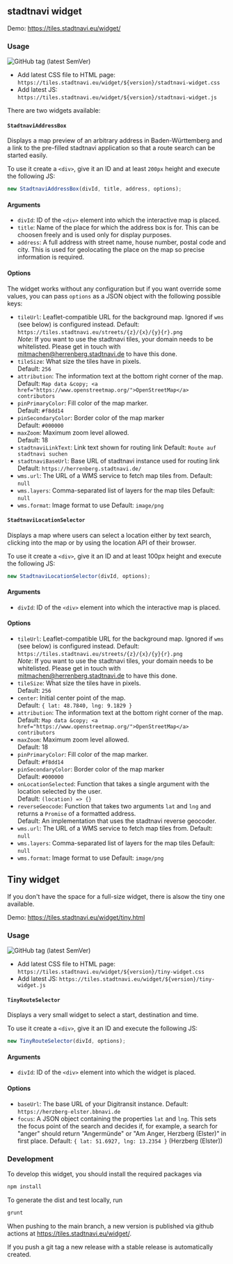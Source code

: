 ## stadtnavi widget

Demo: https://tiles.stadtnavi.eu/widget/

### Usage

![GitHub tag (latest SemVer)](https://img.shields.io/github/v/tag/stadtnavi/stadtnavi-widget?label=latest%20version)

- Add latest CSS file to HTML page: `https://tiles.stadtnavi.eu/widget/${version}/stadtnavi-widget.css`
- Add latest JS: `https://tiles.stadtnavi.eu/widget/${version}/stadtnavi-widget.js`

There are two widgets available:

#### `StadtnaviAddressBox`

Displays a map preview of an arbitrary address in Baden-Württemberg and a link
to the pre-filled stadtnavi application so that a route search can be started easily.

To use it create a `<div>`, give it an ID and at least `200px` height and execute the following JS:
```js
new StadtnaviAddressBox(divId, title, address, options);
```

#### Arguments

- `divId`: ID of the `<div>` element into which the interactive map is placed.
- `title`: Name of the place for which the address box is for. This can be choosen freely and is used only for display purposes.
- `address`: A full address with street name, house number, postal code and city. This is used for geolocating the place on the map so precise information is required.

#### Options

The widget works without any configuration but if you want override some values, you 
can pass `options` as a JSON object with the following possible keys:

- `tileUrl`: Leaflet-compatible URL for the background map. Ignored if `wms` (see below) is configured instead.
  Default: `https://tiles.stadtnavi.eu/streets/{z}/{x}/{y}{r}.png`  
  *Note*: If you want to use the stadtnavi tiles, your domain needs to be whitelisted. Please get in touch with
  mitmachen@herrenberg.stadtnavi.de to have this done.
- `tileSize`: What size the tiles have in pixels.  
  Default: `256`
- `attribution`: The information text at the bottom right corner of the map.  
  Default: `Map data &copy; <a href="https://www.openstreetmap.org/">OpenStreetMap</a> contributors`
- `pinPrimaryColor`: Fill color of the map marker.  
  Default: `#f8dd14`
- `pinSecondaryColor`: Border color of the map marker  
  Default: `#000000`
- `maxZoom`: Maximum zoom level allowed.  
  Default: 18
- `stadtnaviLinkText`: Link text shown for routing link
  Default: `Route auf stadtnavi suchen`
- `stadtnaviBaseUrl`: Base URL of stadtnavi instance used for routing link
  Default: `https://herrenberg.stadtnavi.de/`
- `wms.url`: The URL of a WMS service to fetch map tiles from.
  Default: `null`
- `wms.layers`: Comma-separated list of layers for the map tiles
  Default: `null`
- `wms.format`: Image format to use
  Default: `image/png`

#### `StadtnaviLocationSelector`

Displays a map where users can select a location either by text search, clicking 
into the map or by using the location API of their browser.

To use it create a `<div>`, give it an ID and at least 100px height and execute the following JS:
```js
new StadtnaviLocationSelector(divId, options);
```
#### Arguments

- `divId`: ID of the `<div>` element into which the interactive map is placed.

#### Options

- `tileUrl`: Leaflet-compatible URL for the background map. Ignored if `wms` (see below) is configured instead.
  Default: `https://tiles.stadtnavi.eu/streets/{z}/{x}/{y}{r}.png`  
  *Note*: If you want to use the stadtnavi tiles, your domain needs to be whitelisted. Please get in touch with
  mitmachen@herrenberg.stadtnavi.de to have this done.
- `tileSize`: What size the tiles have in pixels.  
  Default: `256`
- `center`: Initial center point of the map.  
  Default: `{ lat: 48.7840, lng: 9.1829 }`
- `attribution`: The information text at the bottom right corner of the map.  
  Default: `Map data &copy; <a href="https://www.openstreetmap.org/">OpenStreetMap</a> contributors`
- `maxZoom`: Maximum zoom level allowed.  
  Default: 18
- `pinPrimaryColor`: Fill color of the map marker.  
  Default: `#f8dd14`
- `pinSecondaryColor`: Border color of the map marker  
  Default: `#000000`
- `onLocationSelected`: Function that takes a single argument with the location selected by the user.  
  Default: `(location) => {}`
- `reverseGeocode`: Function that takes two arguments `lat` and `lng` and returns a `Promise` of a formatted address.  
  Default: An implementation that uses the stadtnavi reverse geocoder.
- `wms.url`: The URL of a WMS service to fetch map tiles from.
  Default: `null`
- `wms.layers`: Comma-separated list of layers for the map tiles
  Default: `null`
- `wms.format`: Image format to use
  Default: `image/png`


## Tiny widget

If you don't have the space for a full-size widget, there is alsow the tiny one available.

Demo: https://tiles.stadtnavi.eu/widget/tiny.html

### Usage

![GitHub tag (latest SemVer)](https://img.shields.io/github/v/tag/stadtnavi/stadtnavi-widget?label=latest%20version)

- Add latest CSS file to HTML page: `https://tiles.stadtnavi.eu/widget/${version}/tiny-widget.css`
- Add latest JS: `https://tiles.stadtnavi.eu/widget/${version}/tiny-widget.js`

#### `TinyRouteSelector`

Displays a very small widget to select a start, destination and time.

To use it create a `<div>`, give it an ID and execute the following JS:

```js
new TinyRouteSelector(divId, options);
```
#### Arguments

- `divId`: ID of the `<div>` element into which the widget is placed.

#### Options

- `baseUrl`: The base URL of your Digitransit instance.
  Default: `https://herzberg-elster.bbnavi.de`
- `focus`: A JSON object containing the properties `lat` and `lng`. This sets the focus point of the search and decides if, for example, a search for "anger" should return "Angermünde" or "Am Anger, Herzberg (Elster)" in first place.
  Default: `{ lat: 51.6927, lng: 13.2354 }` (Herzberg (Elster))

### Development

To develop this widget, you should install the required packages via 

```sh
npm install
```

To generate the dist and test locally, run

```sh
grunt
```

When pushing to the main branch, a new version is published via github actions at https://tiles.stadtnavi.eu/widget/.

If you push a git tag a new release with a stable release is automatically created.

